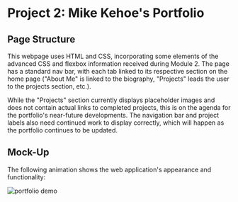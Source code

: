# Project 2: Mike Kehoe's Portfolio

## Page Structure

This webpage uses HTML and CSS, incorporating some elements of the advanced CSS and flexbox information received during Module 2. The page has a standard nav bar, with each tab linked to its respective section on the home page ("About Me" is linked to the biography, "Projects" leads the user to the projects section, etc.).

While the "Projects" section currently displays placeholder images and does not contain actual links to completed projects, this is on the agenda for the portfolio's near-future developments. The navigation bar and project labels also need continued work to display correctly, which will happen as the portfolio continues to be updated.


## Mock-Up

The following animation shows the web application's appearance and functionality:

![portfolio demo](./Assets/02-advanced-css-homework-demo.gif)


